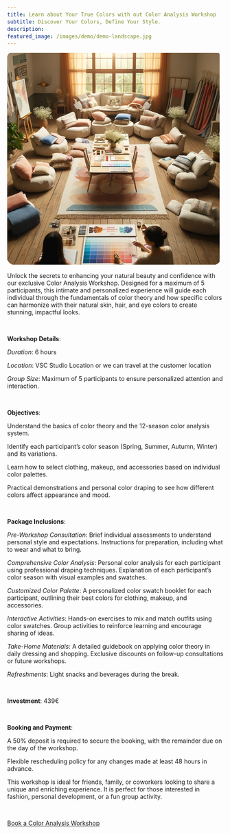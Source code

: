 ```yaml
---
title: Learn about Your True Colors with out Color Analysis Workshop
subtitle: Discover Your Colors, Define Your Style.
description: 
featured_image: /images/demo/demo-landscape.jpg
---
```


![](/images/services/services_workshop.png)

Unlock the secrets to enhancing your natural beauty and confidence with our exclusive Color Analysis Workshop. 
Designed for a maximum of 5 participants, this intimate and personalized experience will guide each individual through the fundamentals of color theory and how specific colors can harmonize with their natural skin, hair, and eye colors to create stunning, impactful looks.

<br/>

**Workshop Details**:
    
*Duration*: 6 hours
    
*Location*: VSC Studio Location or we can travel at the customer location

*Group Size*: Maximum of 5 participants to ensure personalized attention and interaction.

<br/>

**Objectives**:
    
Understand the basics of color theory and the 12-season color analysis system.

Identify each participant’s color season (Spring, Summer, Autumn, Winter) and its variations.

Learn how to select clothing, makeup, and accessories based on individual color palettes.

Practical demonstrations and personal color draping to see how different colors affect appearance and mood.

<br/>

**Package Inclusions**:
    
*Pre-Workshop Consultation*:
    Brief individual assessments to understand personal style and expectations.
    Instructions for preparation, including what to wear and what to bring.

*Comprehensive Color Analysis*:
    Personal color analysis for each participant using professional draping techniques.
    Explanation of each participant’s color season with visual examples and swatches.

*Customized Color Palette*:
    A personalized color swatch booklet for each participant, outlining their best colors for clothing, makeup, and accessories.

*Interactive Activities*:
    Hands-on exercises to mix and match outfits using color swatches.
    Group activities to reinforce learning and encourage sharing of ideas.

*Take-Home Materials*:
    A detailed guidebook on applying color theory in daily dressing and shopping.
    Exclusive discounts on follow-up consultations or future workshops.

*Refreshments*:
    Light snacks and beverages during the break.

<br/>

**Investment**: 439€

<br/>

**Booking and Payment**:

A 50% deposit is required to secure the booking, with the remainder due on the day of the workshop.

Flexible rescheduling policy for any changes made at least 48 hours in advance.

This workshop is ideal for friends, family, or coworkers looking to share a unique and enriching experience.
It is perfect for those interested in fashion, personal development, or a fun group activity.

<br/>

[Book a Color Analysis Workshop](/contact.html)

